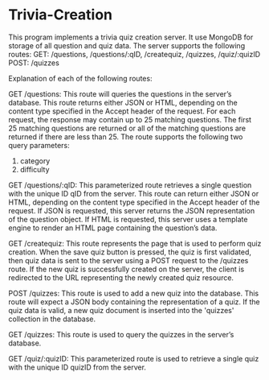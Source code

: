 # Trivia-Creation
This program implements a trivia quiz creation server. It use MongoDB for storage of all question and quiz data.
The server supports the following routes:
  GET: /questions, /questions/:qID, /createquiz, /quizzes, /quiz/:quizID
  POST: /quizzes

Explanation of each of the following routes:

GET /questions: This route will queries the questions in the server’s database. This route returns either JSON or HTML, depending on the content type specified in the Accept header of the request. For each request, the response may contain up to 25 matching questions. The first 25 matching questions are returned or all of the matching questions are returned if there are less than 25. The route supports the following two query parameters:
  1. category
  2. difficulty
 
GET /questions/:qID: This parameterized route retrieves a single question with the unique ID qID from the server. This route can return either JSON or HTML, depending on the content type specified in the Accept header of the request. If JSON is requested, this server returns the JSON representation of the question object. If HTML is requested, this server uses a template engine to render an HTML page containing the question’s data.

GET /createquiz: This route represents the page that is used to perform quiz creation. When the save quiz button is pressed, the quiz is first validated, then quiz data is sent to the server using a POST request to the /quizzes route. If the new quiz is successfully created on the server, the client is redirected to the URL representing the newly created quiz resource.

POST /quizzes: This route is used to add a new quiz into the database. This route will expect a JSON body containing the representation of a quiz. If the quiz data is valid, a new quiz document is inserted into the 'quizzes' collection in the database.

GET /quizzes: This route is used to query the quizzes in the server’s database.

GET /quiz/:quizID: This parameterized route is used to retrieve a single quiz with the unique ID quizID from the server.

